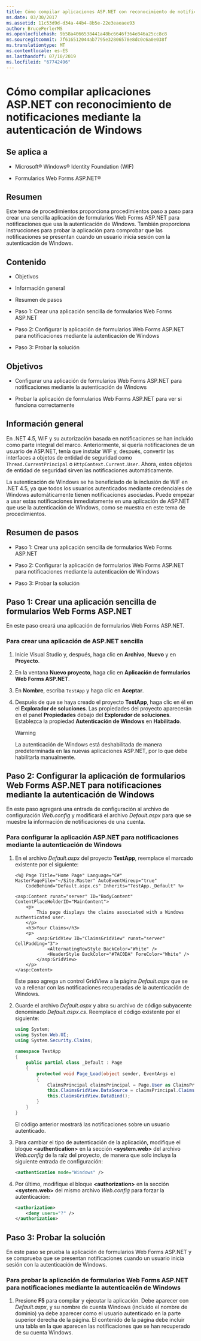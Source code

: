 ```yaml
---
title: Cómo compilar aplicaciones ASP.NET con reconocimiento de notificaciones mediante la autenticación de Windows
ms.date: 03/30/2017
ms.assetid: 11c53d9d-d34a-44b4-8b5e-22e3eaeaee93
author: BrucePerlerMS
ms.openlocfilehash: 9b58a4066538441a48bc6646f364e846a25cc8c8
ms.sourcegitcommit: 7f616512044ab7795e32806578e8dc0c6a0e038f
ms.translationtype: MT
ms.contentlocale: es-ES
ms.lasthandoff: 07/10/2019
ms.locfileid: "67742496"
---
```

# <a name="how-to-build-claims-aware-aspnet-application-using-windows-authentication"></a>Cómo compilar aplicaciones ASP.NET con reconocimiento de notificaciones mediante la autenticación de Windows
## <a name="applies-to"></a>Se aplica a  
  
- Microsoft® Windows® Identity Foundation (WIF)  
  
- Formularios Web Forms ASP.NET®  
  
## <a name="summary"></a>Resumen  
 Este tema de procedimientos proporciona procedimientos paso a paso para crear una sencilla aplicación de formularios Web Forms ASP.NET para notificaciones que usa la autenticación de Windows. También proporciona instrucciones para probar la aplicación para comprobar que las notificaciones se presentan cuando un usuario inicia sesión con la autenticación de Windows.  
  
## <a name="contents"></a>Contenido  
  
- Objetivos  
  
- Información general  
  
- Resumen de pasos  
  
- Paso 1: Crear una aplicación sencilla de formularios Web Forms ASP.NET  
  
- Paso 2: Configurar la aplicación de formularios Web Forms ASP.NET para notificaciones mediante la autenticación de Windows  
  
- Paso 3: Probar la solución  
  
## <a name="objectives"></a>Objetivos  
  
- Configurar una aplicación de formularios Web Forms ASP.NET para notificaciones mediante la autenticación de Windows  
  
- Probar la aplicación de formularios Web Forms ASP.NET para ver si funciona correctamente  
  
## <a name="overview"></a>Información general  
 En .NET 4.5, WIF y su autorización basada en notificaciones se han incluido como parte integral del marco. Anteriormente, si quería notificaciones de un usuario de ASP.NET, tenía que instalar WIF y, después, convertir las interfaces a objetos de entidad de seguridad como `Thread.CurrentPrincipal` o `HttpContext.Current.User`. Ahora, estos objetos de entidad de seguridad sirven las notificaciones automáticamente.  
  
 La autenticación de Windows se ha beneficiado de la inclusión de WIF en .NET 4.5, ya que todos los usuarios autenticados mediante credenciales de Windows automáticamente tienen notificaciones asociadas. Puede empezar a usar estas notificaciones inmediatamente en una aplicación de ASP.NET que use la autenticación de Windows, como se muestra en este tema de procedimientos.  
  
## <a name="summary-of-steps"></a>Resumen de pasos  
  
- Paso 1: Crear una aplicación sencilla de formularios Web Forms ASP.NET  
  
- Paso 2: Configurar la aplicación de formularios Web Forms ASP.NET para notificaciones mediante la autenticación de Windows  
  
- Paso 3: Probar la solución  
  
## <a name="step-1--create-a-simple-aspnet-web-forms-application"></a>Paso 1: Crear una aplicación sencilla de formularios Web Forms ASP.NET  
 En este paso creará una aplicación de formularios Web Forms ASP.NET.  
  
### <a name="to-create-a-simple-aspnet-application"></a>Para crear una aplicación de ASP.NET sencilla  
  
1. Inicie Visual Studio y, después, haga clic en **Archivo**, **Nuevo** y en **Proyecto**.  
  
2. En la ventana **Nuevo proyecto**, haga clic en **Aplicación de formularios Web Forms ASP.NET**.  
  
3. En **Nombre**, escriba `TestApp` y haga clic en **Aceptar**.  
  
4. Después de que se haya creado el proyecto **TestApp**, haga clic en él en el **Explorador de soluciones**. Las propiedades del proyecto aparecerán en el panel **Propiedades** debajo del **Explorador de soluciones**. Establezca la propiedad **Autenticación de Windows** en **Habilitado**.  
  
    > [!WARNING]
    >  La autenticación de Windows está deshabilitada de manera predeterminada en las nuevas aplicaciones ASP.NET, por lo que debe habilitarla manualmente.  
  
## <a name="step-2--configure-aspnet-web-forms-application-for-claims-using-windows-authentication"></a>Paso 2: Configurar la aplicación de formularios Web Forms ASP.NET para notificaciones mediante la autenticación de Windows  
 En este paso agregará una entrada de configuración al archivo de configuración *Web.config* y modificará el archivo *Default.aspx* para que se muestre la información de notificaciones de una cuenta.  
  
### <a name="to-configure-aspnet-application-for-claims-using-windows-authentication"></a>Para configurar la aplicación ASP.NET para notificaciones mediante la autenticación de Windows  
  
1. En el archivo *Default.aspx* del proyecto **TestApp**, reemplace el marcado existente por el siguiente:  
  
    ```  
    <%@ Page Title="Home Page" Language="C#" MasterPageFile="~/Site.Master" AutoEventWireup="true"  
        CodeBehind="Default.aspx.cs" Inherits="TestApp._Default" %>  
  
    <asp:Content runat="server" ID="BodyContent" ContentPlaceHolderID="MainContent">  
        <p>  
            This page displays the claims associated with a Windows authenticated user.          
        </p>  
        <h3>Your Claims</h3>  
        <p>  
            <asp:GridView ID="ClaimsGridView" runat="server" CellPadding="3">  
                <AlternatingRowStyle BackColor="White" />  
                <HeaderStyle BackColor="#7AC0DA" ForeColor="White" />  
            </asp:GridView>  
        </p>  
    </asp:Content>  
    ```  
  
     Este paso agrega un control GridView a la página *Default.aspx* que se va a rellenar con las notificaciones recuperadas de la autenticación de Windows.  
  
2. Guarde el archivo *Default.aspx* y abra su archivo de código subyacente denominado *Default.aspx.cs*. Reemplace el código existente por el siguiente:  
  
    ```csharp  
    using System;  
    using System.Web.UI;  
    using System.Security.Claims;  
  
    namespace TestApp  
    {  
        public partial class _Default : Page  
        {  
            protected void Page_Load(object sender, EventArgs e)  
            {  
                ClaimsPrincipal claimsPrincipal = Page.User as ClaimsPrincipal;  
                this.ClaimsGridView.DataSource = claimsPrincipal.Claims;  
                this.ClaimsGridView.DataBind();  
            }  
        }  
    }  
    ```  
  
     El código anterior mostrará las notificaciones sobre un usuario autenticado.  
  
3. Para cambiar el tipo de autenticación de la aplicación, modifique el bloque **\<authentication>** en la sección **\<system.web>** del archivo *Web.config* de la raíz del proyecto, de manera que solo incluya la siguiente entrada de configuración:  
  
    ```xml  
    <authentication mode="Windows" />  
    ```  
  
4. Por último, modifique el bloque **\<authorization>** en la sección **\<system.web>** del mismo archivo *Web.config* para forzar la autenticación:  
  
    ```xml  
    <authorization>  
        <deny users="?" />  
    </authorization>  
    ```  
  
## <a name="step-3--test-your-solution"></a>Paso 3: Probar la solución  
 En este paso se prueba la aplicación de formularios Web Forms ASP.NET y se comprueba que se presentan notificaciones cuando un usuario inicia sesión con la autenticación de Windows.  
  
### <a name="to-test-your-aspnet-web-forms-application-for-claims-using-windows-authentication"></a>Para probar la aplicación de formularios Web Forms ASP.NET para notificaciones mediante la autenticación de Windows  
  
1. Presione **F5** para compilar y ejecutar la aplicación. Debe aparecer con *Default.aspx*, y su nombre de cuenta Windows (incluido el nombre de dominio) ya debe aparecer como el usuario autenticado en la parte superior derecha de la página. El contenido de la página debe incluir una tabla en la que aparecen las notificaciones que se han recuperado de su cuenta Windows.
